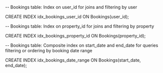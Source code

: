 -- Bookings table: Index on user_id for joins and filtering by user

CREATE INDEX idx_bookings_user_id ON Bookings(user_id);

-- Bookings table: Index on property_id for joins and filtering by property

CREATE INDEX idx_bookings_property_id ON Bookings(property_id);

-- Bookings table: Composite index on start_date and end_date for queries filtering or ordering by booking date range

CREATE INDEX idx_bookings_date_range ON Bookings(start_date, end_date);

